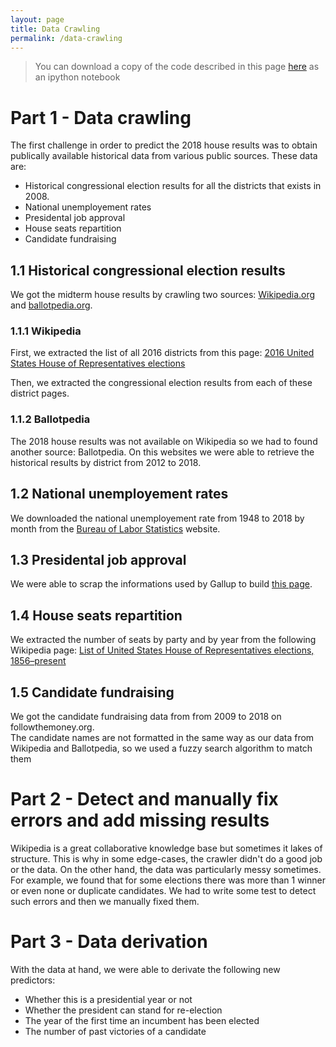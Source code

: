 ```yaml
---
layout: page
title: Data Crawling
permalink: /data-crawling
---
```


> You can download a copy of the code described in this page [here](/assets/notebooks/01_crawler.ipynb) as an ipython notebook

# Part 1 - Data crawling

The first challenge in order to predict the 2018 house results was to obtain publically available historical data from various public sources. These data are:  

- Historical congressional election results for all the districts that exists in 2008.  
- National unemployement rates
- Presidental job approval
- House seats repartition
- Candidate fundraising

## 1.1 Historical congressional election results
We got the midterm house results by crawling two sources: [Wikipedia.org](https://wikipedia.org) and [ballotpedia.org](https://ballotpedia.org).

### 1.1.1 Wikipedia
First, we extracted the list of all 2016 districts from this page: [2016 United States House of Representatives elections](https://en.wikipedia.org/wiki/2016_United_States_House_of_Representatives_elections)  

Then, we extracted the congressional election results from each of these district pages.

### 1.1.2 Ballotpedia
The 2018 house results was not available on Wikipedia so we had to found another source: Ballotpedia.
On this websites we were able to retrieve the historical results by district from 2012 to 2018.  

## 1.2 National unemployement rates
We downloaded the national unemployement rate from 1948 to 2018 by month from the [Bureau of Labor Statistics](https://data.bls.gov) website.  

## 1.3 Presidental job approval
We were able to scrap the informations used by Gallup to build [this page](https://news.gallup.com/interactives/185273/presidential-job-approval-center.aspx).

## 1.4 House seats repartition
We extracted the number of seats by party and by year from the following Wikipedia page: [List of United States House of Representatives elections, 1856–present](https://en.wikipedia.org/wiki/List_of_United_States_House_of_Representatives_elections,_1856%E2%80%93present)

## 1.5 Candidate fundraising
We got the candidate fundraising data from from 2009 to 2018 on followthemoney.org.  
The candidate names are not formatted in the same way as our data from Wikipedia and Ballotpedia, so we used a fuzzy search algorithm to match them

# Part 2 - Detect and manually fix errors and add missing results
Wikipedia is a great collaborative knowledge base but sometimes it lakes of structure.
This is why in some edge-cases, the crawler didn't do a good job or the data. On the other hand, the data was particularly messy sometimes. For example, we found that for some elections there was more than 1 winner or even none or duplicate candidates. We had to write some test to detect such errors and then we manually fixed them.  

# Part 3 - Data derivation
With the data at hand, we were able to derivate the following new predictors:  

- Whether this is a presidential year or not
- Whether the president can stand for re-election
- The year of the first time an incumbent has been elected
- The number of past victories of a candidate
